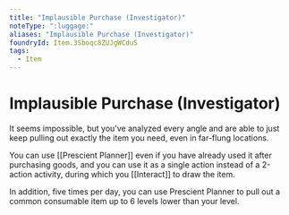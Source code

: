 ```yaml
---
title: "Implausible Purchase (Investigator)"
noteType: ":luggage:"
aliases: "Implausible Purchase (Investigator)"
foundryId: Item.3Sboqc8ZUJgWCduS
tags:
  - Item
---
```


# Implausible Purchase (Investigator)

It seems impossible, but you've analyzed every angle and are able to just keep pulling out exactly the item you need, even in far-flung locations.

You can use [[Prescient Planner]] even if you have already used it after purchasing goods, and you can use it as a single action instead of a 2-action activity, during which you [[Interact]] to draw the item.

In addition, five times per day, you can use Prescient Planner to pull out a common consumable item up to 6 levels lower than your level.
